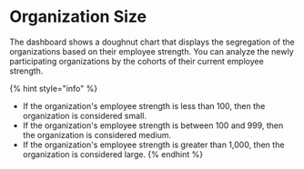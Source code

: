 # Organization Size

The dashboard shows a doughnut chart that displays the segregation of the organizations based on their employee strength. You can analyze the newly participating organizations by the cohorts of their current employee strength.

{% hint style="info" %}
* If the organization's employee strength is less than 100, then the organization is considered small.
* If the organization's employee strength is between 100 and 999, then the organization is considered medium.
* If the organization's employee strength is greater than 1,000, then the organization is considered large.
{% endhint %}
